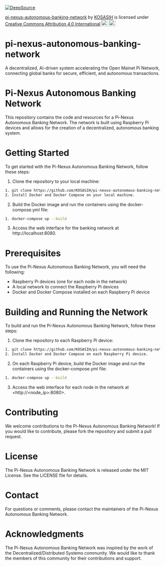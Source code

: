 [![DeepSource](https://app.deepsource.com/gh/KOSASIH/pi-nexus-autonomous-banking-network.svg/?label=active+issues&show_trend=true&token=J48vq2P0V-jMIAXmrKlh9NYZ)](https://app.deepsource.com/gh/KOSASIH/pi-nexus-autonomous-banking-network/)

<p xmlns:cc="http://creativecommons.org/ns#" xmlns:dct="http://purl.org/dc/terms/"><a property="dct:title" rel="cc:attributionURL" href="https://github.com/KOSASIH/pi-nexus-autonomous-banking-network">pi-nexus-autonomous-banking-network</a> by <a rel="cc:attributionURL dct:creator" property="cc:attributionName" href="https://www.linkedin.com/in/kosasih-81b46b5a">KOSASIH</a> is licensed under <a href="https://creativecommons.org/licenses/by/4.0/?ref=chooser-v1" target="_blank" rel="license noopener noreferrer" style="display:inline-block;">Creative Commons Attribution 4.0 International<img style="height:22px!important;margin-left:3px;vertical-align:text-bottom;" src="https://mirrors.creativecommons.org/presskit/icons/cc.svg?ref=chooser-v1" alt=""><img style="height:22px!important;margin-left:3px;vertical-align:text-bottom;" src="https://mirrors.creativecommons.org/presskit/icons/by.svg?ref=chooser-v1" alt=""></a></p>

# pi-nexus-autonomous-banking-network

A decentralized, AI-driven system accelerating the Open Mainet Pi Network, connecting global banks for secure, efficient, and autonomous transactions.

# Pi-Nexus Autonomous Banking Network

This repository contains the code and resources for a Pi-Nexus Autonomous Banking Network. The network is built using Raspberry Pi devices and allows for the creation of a decentralized, autonomous banking system.

# Getting Started

To get started with the Pi-Nexus Autonomous Banking Network, follow these steps:

1. Clone the repository to your local machine:

```bash
1. git clone https://github.com/KOSASIH/pi-nexus-autonomous-banking-network.git
2. Install Docker and Docker Compose on your local machine.
```

2. Build the Docker image and run the containers using the docker-compose.yml file:

```bash
1. docker-compose up --build
```

3. Access the web interface for the banking network at http://localhost:8080.

# Prerequisites

To use the Pi-Nexus Autonomous Banking Network, you will need the following:

- Raspberry Pi devices (one for each node in the network)
- A local network to connect the Raspberry Pi devices
- Docker and Docker Compose installed on each Raspberry Pi device

# Building and Running the Network

To build and run the Pi-Nexus Autonomous Banking Network, follow these steps:

1. Clone the repository to each Raspberry Pi device:

```bash
1. git clone https://github.com/KOSASIH/pi-nexus-autonomous-banking-network.git
2. Install Docker and Docker Compose on each Raspberry Pi device.
```

2. On each Raspberry Pi device, build the Docker image and run the containers using the docker-compose.yml file:

```bash
1. docker-compose up --build
```

3. Access the web interface for each node in the network at <http://<node_ip>:8080>.

# Contributing

We welcome contributions to the Pi-Nexus Autonomous Banking Network! If you would like to contribute, please fork the repository and submit a pull request.

# License

The Pi-Nexus Autonomous Banking Network is released under the MIT License. See the LICENSE file for details.

# Contact

For questions or comments, please contact the maintainers of the Pi-Nexus Autonomous Banking Network.

# Acknowledgments

The Pi-Nexus Autonomous Banking Network was inspired by the work of the Decentralized/Distributed Systems community. We would like to thank the members of this community for their contributions and support.
